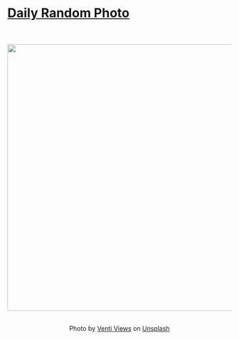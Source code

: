 # [Daily Random Photo](https://www.dailyrandomphoto.com/)

<div align="center">
  <br>
  <br>
  <a href="https://www.dailyrandomphoto.com/p/2023/2023-10-14/"><img src="https://images.unsplash.com/photo-1695235777899-2b422e2a94d3?crop=entropy&cs=tinysrgb&fit=max&fm=jpg&ixid=M3w3NzUwOHwwfDF8cmFuZG9tfHx8fHx8fHx8MTY5NzI0MzI1NXw&ixlib=rb-4.0.3&q=80&w=1080" width="600px"></a>
  <br>
  <br>
  <p class="has-text-grey">Photo by <a href="https://unsplash.com/@ventiviews?utm_source=Daily%20Random%20Photo&amp;utm_medium=referral" target="_blank" rel="noopener noreferrer">Venti Views</a> on <a href="https://unsplash.com/photos/the-night-sky-with-stars-above-a-rocky-outcropping-AYPGMMtWVIY?utm_source=Daily%20Random%20Photo&amp;utm_medium=referral" target="_blank" rel="noopener noreferrer">Unsplash</a></p>
</div>
